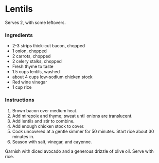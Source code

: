 # Lentils

Serves 2, with some leftovers.

### Ingredients

- 2-3 strips thick-cut bacon, chopped
- 1 onion, chopped
- 2 carrots, chopped
- 2 celery stalks, chopped
- Fresh thyme to taste
- 1.5 cups lentils, washed
- about 4 cups low-sodium chicken stock
- Red wine vinegar
- 1 cup rice

### Instructions

1. Brown bacon over medium heat.
2. Add mirepoix and thyme; sweat until onions are translucent.
3. Add lentils and stir to combine.
4. Add enough chicken stock to cover.
5. Cook uncovered at a gentle simmer for 50 minutes. Start rice about 30 minutes in.
6. Season with salt, vinegar, and cayenne.

Garnish with diced avocado and a generous drizzle of olive oil. Serve with rice.
